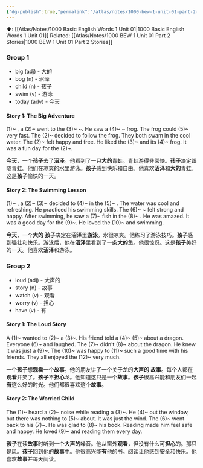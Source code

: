 ```yaml
---
{"dg-publish":true,"permalink":"/atlas/notes/1000-bew-1-unit-01-part-2-stories-cloze-questions/","tags":["BEW","Tuition/English"],"noteIcon":""}
---
```


⬆️: [[Atlas/Notes/1000 Basic English Words 1 Unit 01\|1000 Basic English Words 1 Unit 01]]
Related: [[Atlas/Notes/1000 BEW 1 Unit 01 Part 2 Stories\|1000 BEW 1 Unit 01 Part 2 Stories]]

### Group 1

- big (adj) - 大的
- bog (n) - 沼泽
- child (n) - 孩子
- swim (v) - 游泳
- today (adv) - 今天

#### Story 1: The Big Adventure

(1)~ , a (2)~ went to the (3)~ ~. He saw a (4)~ ~ frog. The frog could (5)~ very fast. The (2)~ decided to follow the frog. They both swam in the cool water. The (2)~ felt happy and free. He liked the (3)~ and its (4)~ frog. It was a fun day for the (2)~.

**今天**，一个**孩子**去了**沼泽**。他看到了一只**大的**青蛙。青蛙游得非常快。**孩子**决定跟随青蛙。他们在凉爽的水里游泳。**孩子**感到快乐和自由。他喜欢**沼泽**和**大的**青蛙。这是**孩子**愉快的一天。


#### Story 2: The Swimming Lesson

(1)~ , a (2)~ (3)~ decided to (4)~ in the (5)~ . The water was cool and refreshing. He practiced his swimming skills. The (6)~ ~ felt strong and happy. After swimming, he saw a (7)~ fish in the (8)~ . He was amazed. It was a good day for the (9)~. He loved the (10)~ and swimming.

 **今天**，一个**大的** **孩子**决定在**沼泽**里**游泳**。水很凉爽。他练习了游泳技巧。**孩子**感到强壮和快乐。游泳后，他在**沼泽**里看到了一条**大的**鱼。他很惊讶。这是**孩子**美好的一天。他喜欢**沼泽**和游泳。

### Group 2

- loud (adj) - 大声的
- story (n) - 故事
- watch (v) - 观看
- worry (v) - 担心
- have (v) - 有

#### Story 1: The Loud Story

A (1)~ wanted to (2)~ a (3)~. His friend told a (4)~ (5)~ about a dragon. Everyone (6)~ and laughed. The (7)~ didn't (8)~ about the dragon. He knew it was just a (9)~. The (10)~ was happy to (11)~ such a good time with his friends. They all enjoyed the (12)~ very much.

一个**孩子**想**观看**一个**故事**。他的朋友讲了一个关于龙的**大声的** **故事**。每个人都在**观看**并笑了。**孩子**不**担心**龙。他知道这只是一个**故事**。**孩子**很高兴能和朋友们一起**有**这么好的时光。他们都很喜欢这个**故事**。

#### Story 2: The Worried Child

The (1)~ heard a (2)~ noise while reading a (3)~. He (4)~ out the window, but there was nothing to (5)~ about. It was just the wind. The (6)~ went back to his (7)~. He was glad to (8)~ his book. Reading made him feel safe and happy. He loved (9)~ and reading them every day.

 **孩子**在读**故事**时听到一个**大声的**噪音。他从窗外**观看**，但没有什么可**担心**的。那只是风。**孩子**回到他的**故事**中。他很高兴能**有**他的书。阅读让他感到安全和快乐。他喜欢**故事**并每天阅读。
